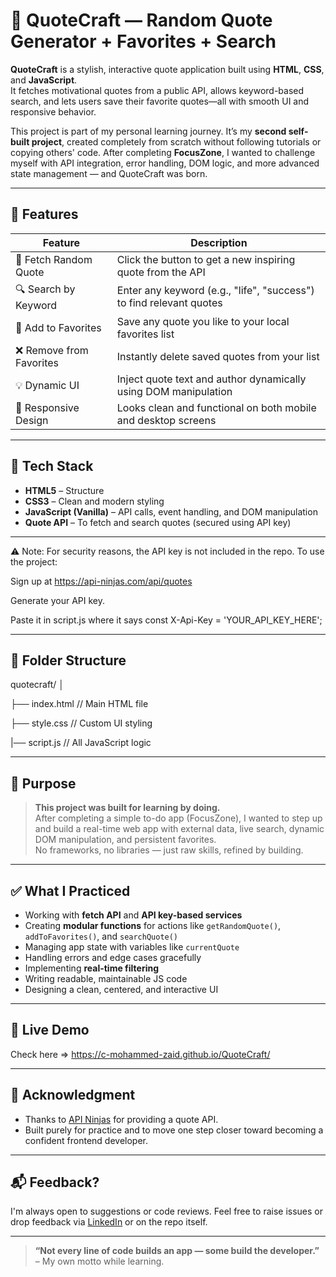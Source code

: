 # 📜 QuoteCraft — Random Quote Generator + Favorites + Search

**QuoteCraft** is a stylish, interactive quote application built using **HTML**, **CSS**, and **JavaScript**.  
It fetches motivational quotes from a public API, allows keyword-based search, and lets users save their favorite quotes—all with smooth UI and responsive behavior.

This project is part of my personal learning journey. It’s my **second self-built project**, created completely from scratch without following tutorials or copying others' code. After completing **FocusZone**, I wanted to challenge myself with API integration, error handling, DOM logic, and more advanced state management — and QuoteCraft was born.

---

## 🚀 Features

| Feature               | Description |
|----------------------|-------------|
| 🔁 Fetch Random Quote | Click the button to get a new inspiring quote from the API |
| 🔍 Search by Keyword  | Enter any keyword (e.g., "life", "success") to find relevant quotes |
| 💾 Add to Favorites   | Save any quote you like to your local favorites list |
| ❌ Remove from Favorites | Instantly delete saved quotes from your list |
| 💡 Dynamic UI         | Inject quote text and author dynamically using DOM manipulation |
| 📱 Responsive Design  | Looks clean and functional on both mobile and desktop screens |

---

## 🧠 Tech Stack

- **HTML5** – Structure
- **CSS3** – Clean and modern styling
- **JavaScript (Vanilla)** – API calls, event handling, and DOM manipulation
- **Quote API** – To fetch and search quotes (secured using API key)

---

⚠️ Note: For security reasons, the API key is not included in the repo.
To use the project:

Sign up at https://api-ninjas.com/api/quotes

Generate your API key.

Paste it in script.js where it says const X-Api-Key = 'YOUR_API_KEY_HERE';

---

## 📁 Folder Structure

quotecraft/
│

├── index.html // Main HTML file

├── style.css // Custom UI styling

|── script.js // All JavaScript logic


---

## 🎯 Purpose

> **This project was built for learning by doing.**  
> After completing a simple to-do app (FocusZone), I wanted to step up and build a real-time web app with external data, live search, dynamic DOM manipulation, and persistent favorites.  
> No frameworks, no libraries — just raw skills, refined by building.

---

## ✅ What I Practiced

- Working with **fetch API** and **API key-based services**
- Creating **modular functions** for actions like `getRandomQuote()`, `addToFavorites()`, and `searchQuote()`
- Managing app state with variables like `currentQuote`
- Handling errors and edge cases gracefully
- Implementing **real-time filtering**
- Writing readable, maintainable JS code
- Designing a clean, centered, and interactive UI

---

## 🔗 Live Demo

Check here => https://c-mohammed-zaid.github.io/QuoteCraft/

---

## 🙌 Acknowledgment

- Thanks to [API Ninjas](https://api-ninjas.com/api/quotes) for providing a quote API.
- Built purely for practice and to move one step closer toward becoming a confident frontend developer.

---

## 📬 Feedback?

I'm always open to suggestions or code reviews. Feel free to raise issues or drop feedback via [LinkedIn](https://www.linkedin.com/in/mohammedzaidc/) or on the repo itself.

---

> **“Not every line of code builds an app — some build the developer.”**  
> – My own motto while learning.

